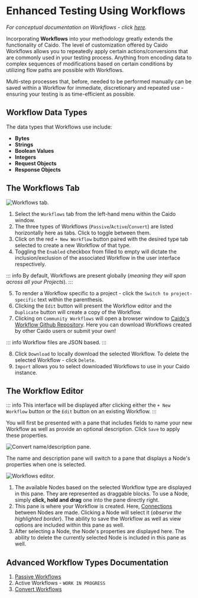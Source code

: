 # Enhanced Testing Using Workflows

_For conceptual documentation on Workflows - click [here](/concepts/essentials/workflows.md)._

Incorporating **Workflows** into your methodology greatly extends the functionality of Caido. The level of customization offered by Caido Workflows allows you to  repeatedly apply certain actions/conversions that are commonly used in your testing process. Anything from encoding data to complex sequences of modifications based on certain conditions by utilizing flow paths are possible with Workflows.

Multi-step processes that, before, needed to be performed manually can be saved within a Workflow for immediate, discretionary and repeated use - ensuring your testing is as time-efficient as possible.

## Workflow Data Types

The data types that Workflows use include:

- **Bytes**
- **Strings**
- **Boolean Values**
- **Integers**
- **Request Objects**
- **Response Objects**

## The Workflows Tab

<img alt="Workflows tab." src="/_images/workflows_tab_layout.png">

1. Select the `Workflows` tab from the left-hand menu within the Caido window.
2. The three types of Workflows (`Passive`/`Active`/`Convert`) are listed horizontally here as tabs. Click to toggle between them.
3. Click on the red `+ New Workflow` button paired with the desired type tab selected to create a new Workflow of that type.
4. Toggling the `Enabled` checkbox from filled to empty will dictate the inclusion/exclusion of the associated Workflow in the user interface respectively.

::: info
By default, Workflows are present globally (_meaning they will span across all your Projects_).
:::

5. To render a Workflow specific to a project - click the `Switch to project-specific` text within the parenthesis.
6. Clicking the `Edit` button will present the Workflow editor and the `Duplicate` button will create a copy of the Workflow.
7. Clicking on `Community Workflows` will open a browser window to <a href="https://github.com/caido/workflows" target="_blank">Caido's Workflow Github Repository</a>. Here you can download Workflows created by other Caido users or submit your own!

::: info
Workflow files are JSON based.
:::

8. Click `Download` to locally download the selected Workflow. To delete the selected Workflow - click `Delete`.
9. `Import` allows you to select downloaded Workflows to use in your Caido instance.

## The Workflow Editor

::: info
This interface will be displayed after clicking either the `+ New Workflow` button or the `Edit` button on an existing Workflow.
:::

You will first be presented with a pane that includes fields to name your new Workflow as well as provide an optional description. Click `Save` to apply these properties.

<img alt="Convert name/description pane." src="/_images/name_description_workflow.png"/>

The name and description pane will switch to a pane that displays a Node's properties when one is selected.

<img alt="Workflows editor." src="/_images/workflow_editor.png">

1. The available Nodes based on the selected Workflow type are displayed in this pane. They are represented as draggable blocks. To use a Node, simply **click, hold and drag** one into the pane directly right.
2. This pane is where your Workflow is created. Here, [Connections](/concepts/essentials/workflows/nodes/nodes.md#connecting-nodes) between Nodes are made. Clicking a Node will select it (_observe the highlighted border_). The ability to save the Workflow as well as view options are included within this pane as well.
3. After selecting a Node, the Node's properties are displayed here. The ability to delete the currently selected Node is included in this pane as well.

## Advanced Workflow Types Documentation

1. [Passive Workflows](/reference/workflows/passive.md)
2. Active Workflows - `WORK IN PROGRESS`
3. [Convert Workflows](/reference/workflows/convert.md)
